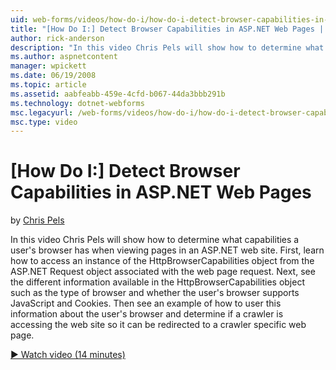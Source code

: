 ```yaml
---
uid: web-forms/videos/how-do-i/how-do-i-detect-browser-capabilities-in-aspnet-web-pages
title: "[How Do I:] Detect Browser Capabilities in ASP.NET Web Pages | Microsoft Docs"
author: rick-anderson
description: "In this video Chris Pels will show how to determine what capabilities a user's browser has when viewing pages in an ASP.NET web site. First, learn how to acc..."
ms.author: aspnetcontent
manager: wpickett
ms.date: 06/19/2008
ms.topic: article
ms.assetid: aabfeabb-459e-4cfd-b067-44da3bbb291b
ms.technology: dotnet-webforms
msc.legacyurl: /web-forms/videos/how-do-i/how-do-i-detect-browser-capabilities-in-aspnet-web-pages
msc.type: video
---
```

[How Do I:] Detect Browser Capabilities in ASP.NET Web Pages
====================
by [Chris Pels](https://twitter.com/chrispels)

In this video Chris Pels will show how to determine what capabilities a user's browser has when viewing pages in an ASP.NET web site. First, learn how to access an instance of the HttpBrowserCapabilities object from the ASP.NET Request object associated with the web page request. Next, see the different information available in the HttpBrowserCapabilities object such as the type of browser and whether the user's browser supports JavaScript and Cookies. Then see an example of how to user this information about the user's browser and determine if a crawler is accessing the web site so it can be redirected to a crawler specific web page.

[&#9654; Watch video (14 minutes)](https://channel9.msdn.com/Blogs/ASP-NET-Site-Videos/how-do-i-detect-browser-capabilities-in-aspnet-web-pages)
